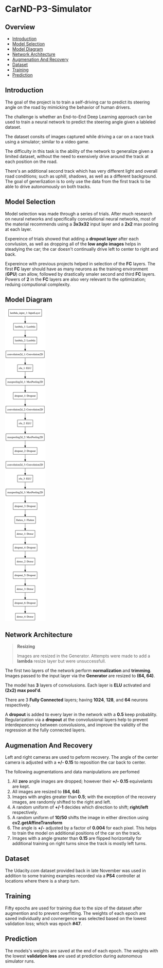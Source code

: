 # CarND-P3-Simulator

## Overview

* [Introduction](#introduction)
* [Model Selection](#model-selection)
* [Model Diagram](#model-diagram)
* [Network Architecture](#network-architecture)
* [Augmenation And Recovery](#augmenation-and-recovery)
* [Dataset](#dataset)
* [Training](#training)
* [Prediction](#prediction)

## Introduction

The goal of the project is to train a self-driving car to predict its steering angle on the road by mimicking the behavior of human drivers.

The challenge is whether an End-to-End Deep Learning approach can be used to train a neural network to predict the steering angle given a lableled dataset.

The dataset consits of images captured while driving a car on a race track using a simulator; similar to a video game.

The difficulty in this task is the ability of the network to generalize given a limited dataset, without the need to exensively drive around the track at each position on the road.

There's an additional second track which has very different light and overall road conditions; such as uphill, shadows, as well as a different background.  The goal of generlization is to only use the data from the first track to be able to drive autonomously on both tracks.


## Model Selection

Model selection was made through a series of trials.  After much research on neural networks and specifically convolutional neural networks, most of the material recommends using a __3x3x32__ input layer and a __2x2__ max pooling at each layer.

Expereince of trials showed that adding a __dropout layer__ after each convlusion, as well as dropping all of the __low angle images__ helps in steadying the car; the car doesn't continually drive left to center to right and back.

Expereince with previous projects helped in selection of the __FC__ layers.  The first __FC__ layer should have as many neurons as the training environment (__GPU__) can allow, followed by drastically smaler second and third __FC__ layers.  Powers of __2__ in the __FC__ layers are also very relevant to the optimization; reduing computional complexity.


## Model Diagram

![model diagram](model.png "Model Diagram")

## Network Architecture

> __Resizing__
> 
> Images are resized in the Generator.  Attempts were made to add a **lambda** resize layer but were unsuccessfull. 

The first two layers of the network perform __normalization__ and __trimming__.    Images passed to the input layer via the __Generator__ are resized to __(64, 64)__.

The model has __3__ layers of convolusions.  Each layer is __ELU__ activated and __(2x2) max pool'd__.  

There are 3 __Fully Connected__ layers; having __1024__, __128__, and __64__ neurons respectively.

A __dropout__ is added to every layer in the network with a __0.5__ keep probablity.  Regularization via a __dropout__ at the convolusional layers help to prevent interdepencency between convolusions, and improve the validity of the regression at the fully connected layers.

## Augmenation And Recovery

Left and right cameras are used to peform recovery.  The angle of the center camera is adjusted with a __+/- 0.15__ to reposition the car back to center.

The following augmentations and data manipulations are perfomed

1. All __zero__ angle images are dropped; however their __+/- 0.15__ equivelants are kept.
2. All images are resized to __(64, 64)__.
3. Images with angles greater than __0.5__; with the exception of the recovery images, are randomly shifted to the right and left.
  1. A random uniform of __+/-1__ decides which direction to shift; __right/left__ respectively.
  2. A random uniform of __10/50__ shifts the image in either direction using __cv2.getAffineTransform__
  3. The angle is __+/-__ adjusted by a factor of __0.004__ for each pixel.  This helps to train the model on additional positions of the car on the track.
4. Images with a angle greater than __0.15__ are flipped horizontally for additional training on right turns since the track is mostly left turns.

## Dataset

The Udacity.com dataset provided back in late November was used in addition to some training examples recorded via a __PS4__ controller at locations where there is a sharp turn.

## Training

Fifty epochs are used for training due to the size of the dataset after augmention and to prevent overfitting.  The weights of each epoch are saved individually and covnergence was selected based on the lowest validation loss; which was epoch __#47__.

## Prediction

The models's weights are saved at the end of each epoch.  The weights with the lowest __validation loss__ are used at prediction during autonomous simulator runs.

